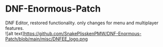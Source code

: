 # DNF-Enormous-Patch
DNF Editor, restored functionality. only changes for menu and multiplayer features.  
![alt text]https://github.com/SnakePlisskenPMW/DNF-Enormous-Patch/blob/main/misc/DNFEE_logo.png

